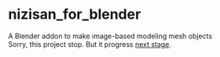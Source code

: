 # nizisan_for_blender
A Blender addon to make image-based modeling mesh objects  
Sorry, this project stop. But it progress [next stage](https://github.com/rn9dfj3/love2d3d).
